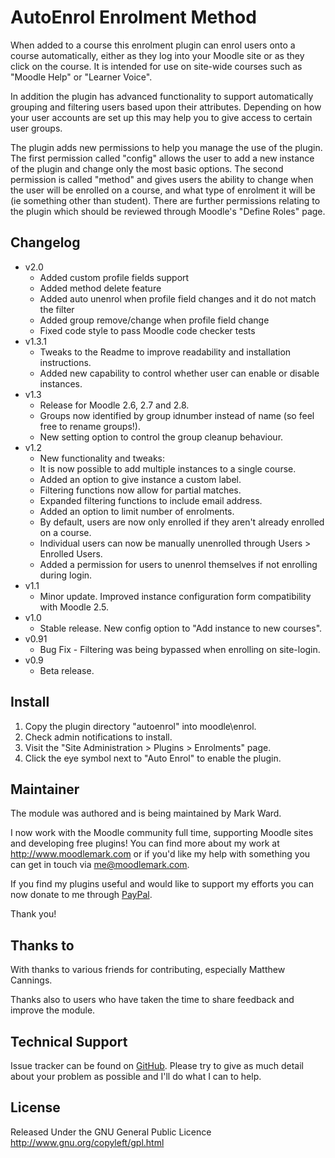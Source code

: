 # AutoEnrol Enrolment Method

When added to a course this enrolment plugin can enrol users onto a course automatically,
either as they log into your Moodle site or as they click on the course. It is intended 
for use on site-wide courses such as "Moodle Help" or "Learner Voice". 

In addition the plugin has advanced functionality to support automatically grouping and
filtering users based upon their attributes. Depending on how your user accounts are set
up this may help you to give access to certain user groups.

The plugin adds new permissions to help you manage the use of the plugin. The
first permission called "config" allows the user to add a new instance of the plugin
and change only the most basic options. The second permission is called "method" and gives
users the ability to change when the user will be enrolled on a course, and what type of 
enrolment it will be (ie something other than student). There are further permissions 
relating to the plugin which should be reviewed through Moodle's "Define Roles" page.

## Changelog
* v2.0
  * Added custom profile fields support
  * Added method delete feature
  * Added auto unenrol when profile field changes and it do not match the filter
  * Added group remove/change when profile field change
  * Fixed code style to pass Moodle code checker tests
* v1.3.1
  * Tweaks to the Readme to improve readability and installation instructions.
  * Added new capability to control whether user can enable or disable instances.
* v1.3
  * Release for Moodle 2.6, 2.7 and 2.8.
  * Groups now identified by group idnumber instead of name (so feel free to rename groups!).
  * New setting option to control the group cleanup behaviour.
* v1.2
  * New functionality and tweaks:
  * It is now possible to add multiple instances to a single course.
  * Added an option to give instance a custom label.
  * Filtering functions now allow for partial matches.
  * Expanded filtering functions to include email address.
  * Added an option to limit number of enrolments. 
  * By default, users are now only enrolled if they aren't already enrolled on a course.
  * Individual users can now be manually unenrolled through Users > Enrolled Users.
  * Added a permission for users to unenrol themselves if not enrolling during login.
* v1.1
  * Minor update. Improved instance configuration form compatibility with Moodle 2.5.
* v1.0
  * Stable release. New config option to "Add instance to new courses".
* v0.91
  * Bug Fix - Filtering was being bypassed when enrolling on site-login.
* v0.9
  * Beta release.

## Install

1. Copy the plugin directory "autoenrol" into moodle\enrol\. 
2. Check admin notifications to install.
3. Visit the "Site Administration > Plugins > Enrolments" page.
4. Click the eye symbol next to "Auto Enrol" to enable the plugin. 

## Maintainer

The module was authored and is being maintained by Mark Ward.

I now work with the Moodle community full time, supporting Moodle sites and developing free 
plugins! You can find more about my work at http://www.moodlemark.com or if you'd like my help
with something you can get in touch via me@moodlemark.com.

If you find my plugins useful and would like to support my efforts you can now donate to me through 
[PayPal](https://www.paypal.com/cgi-bin/webscr?cmd=_s-xclick&hosted_button_id=DW9R2WX3W73TG). 

Thank you!

## Thanks to

With thanks to various friends for contributing, especially Matthew Cannings. 

Thanks also to users who have taken the time to share feedback and improve the module.

## Technical Support

Issue tracker can be found on [GitHub](https://github.com/markward/enrol_autoenrol/issues). Please
try to give as much detail about your problem as possible and I'll do what I can to help.

## License

Released Under the GNU General Public Licence http://www.gnu.org/copyleft/gpl.html
